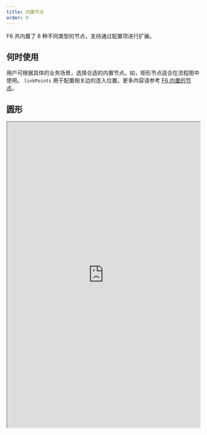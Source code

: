 ```yaml
---
title: 内置节点
order: 0
---
```


F6 共内置了 8 种不同类型的节点，支持通过配置项进行扩展。

## 何时使用

用户可根据具体的业务场景，选择合适的内置节点。如，矩形节点适合在流程图中使用。 `linkPoints` 用于配置相关边的连入位置。更多内容请参考 [F6 内置的节点](/zh/docs/manual/middle/elements/nodes/defaultNode)。

## 圆形

<iframe src="https://herbox-embed.alipay.com/p/f6/demo_elements_circle?editorSlider=expand&previewZoom=100" width="100%" height=800/>

## 甜甜圈

<iframe src="https://herbox-embed.alipay.com/p/f6/demo_elements_donut?editorSlider=expand&previewZoom=100" width="100%" height=800/>

## 椭圆

<iframe src="https://herbox-embed.alipay.com/p/f6/demo_elements_ellipse?editorSlider=expand&previewZoom=100" width="100%" height=800/>

## 矩形

<iframe src="https://herbox-embed.alipay.com/p/f6/demo_elements_rect?editorSlider=expand&previewZoom=100" width="100%" height=800/>

## 模态矩形

<iframe src="https://herbox-embed.alipay.com/p/f6/demo_elements_moderect?editorSlider=expand&previewZoom=100" width="100%" height=800/>
## 模态菱形矩形
<iframe src="https://herbox-embed.alipay.com/p/f6/demo_elements_diamond?editorSlider=expand&previewZoom=100" width="100%" height=800/>

## 五角星

<iframe src="https://herbox-embed.alipay.com/p/f6/demo_elements_star?editorSlider=expand&previewZoom=100" width="100%" height=800/>

## 三角形

<iframe src="https://herbox-embed.alipay.com/p/f6/demo_elements_triangle?editorSlider=expand&previewZoom=100" width="100%" height=800/>

## 图片

<iframe src="https://herbox-embed.alipay.com/p/f6/demo_elements_image?editorSlider=expand&previewZoom=100" width="100%" height=800/>
